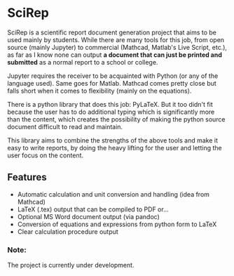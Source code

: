 # SciRep

SciRep is a scientific report document generation project that aims to be used mainly by students. While there are many tools for this job, from open source (mainly Jupyter) to commercial (Mathcad, Matlab's Live Script, etc.), as far as I know none can output __a document that can just be printed and submitted__ as a normal report to a school or college.

Jupyter requires the receiver to be acquainted with Python (or any of the language used). Same goes for Matlab. Mathcad comes pretty close but falls short when it comes to flexibility (mainly on the equations).

There is a python library that does this job: PyLaTeX. But it too didn't fit because the user has to do additional typing which is significantly more than the content, which creates the possibility of making the python source document difficult to read and maintain.

This library aims to combine the strengths of the above tools and make it easy to write reports, by doing the heavy lifting for the user and letting the user focus on the content.

## Features
* Automatic calculation and unit conversion and handling (idea from Mathcad)
* LaTeX (.tex) output that can be compiled to PDF or...
* Optional MS Word document output (via pandoc)
* Conversion of equations and expressions from python form to LaTeX
* Clear calculation procedure output

### Note:
The project is currently under development.